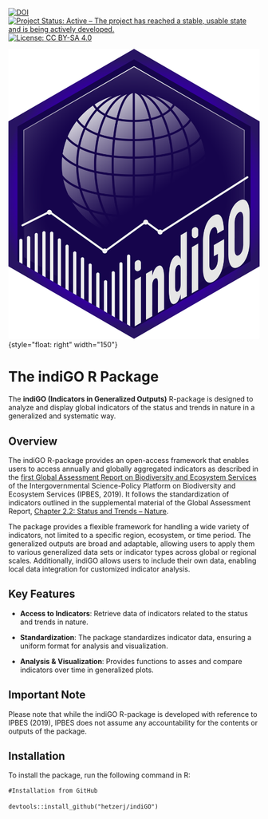 [![DOI](https://zenodo.org/badge/DOI/10.1234/zenodo.1234567.svg)](https://doi.org/10.1234/zenodo.1234567) [![Project Status: Active – The project has reached a stable, usable state and is being actively developed.](https://www.repostatus.org/badges/latest/active.svg)](https://www.repostatus.org/#active) [![License: CC BY-SA 4.0](https://img.shields.io/badge/License-CC_BY--SA_4.0-lightgrey.svg)](https://creativecommons.org/licenses/by-sa/4.0/)

![indiGO logo](./logo/indiGO_Logo.png){style="float: right" width="150"}

# The indiGO R Package

The **indiGO (Indicators in Generalized Outputs)** R-package is designed to analyze and display global indicators of the status and trends in nature in a generalized and systematic way.

## Overview

The indiGO R-package provides an open-access framework that enables users to access annually and globally aggregated indicators as described in the [first Global Assessment Report on Biodiversity and Ecosystem Services](https://doi.org/10.5281/zenodo.3831673) of the Intergovernmental Science-Policy Platform on Biodiversity and Ecosystem Services (IPBES, 2019). It follows the standardization of indicators outlined in the supplemental material of the Global Assessment Report, [Chapter 2.2: Status and Trends – Nature](https://doi.org/10.5281/zenodo.3832005).

The package provides a flexible framework for handling a wide variety of indicators, not limited to a specific region, ecosystem, or time period. The generalized outputs are broad and adaptable, allowing users to apply them to various generalized data sets or indicator types across global or regional scales. Additionally, indiGO allows users to include their own data, enabling local data integration for customized indicator analysis.

## Key Features

-   **Access to Indicators**: Retrieve data of indicators related to the status and trends in nature.

-   **Standardization**: The package standardizes indicator data, ensuring a uniform format for analysis and visualization.

-   **Analysis & Visualization**: Provides functions to asses and compare indicators over time in generalized plots.

## Important Note

Please note that while the indiGO R-package is developed with reference to IPBES (2019), IPBES does not assume any accountability for the contents or outputs of the package.

## Installation

To install the package, run the following command in R:

```{r}
#Installation from GitHub

devtools::install_github("hetzerj/indiGO")
```
